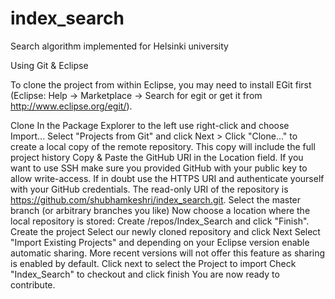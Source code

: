 # index_search
Search algorithm implemented for Helsinki university


Using Git & Eclipse

To clone the project from within Eclipse, 
you may need to install EGit first
(Eclipse: Help → Marketplace → Search for egit or get it from http://www.eclipse.org/egit/).

Clone
In the Package Explorer to the left use right-click and choose Import...
Select "Projects from Git" and click Next >
Click "Clone..." to create a local copy of the remote repository. This copy will include the full project history
Copy & Paste the GitHub URI in the Location field. 
If you want to use SSH make sure you provided GitHub with your public key to allow write-access.
If in doubt use the HTTPS URI and authenticate yourself with your GitHub credentials.
The read-only URI of the repository is https://github.com/shubhamkeshri/index_search.git.
Select the master branch (or arbitrary branches you like)
Now choose a location where the local repository is stored: Create <workspace>/repos/Index_Search and click "Finish".
Create the project
Select our newly cloned repository and click Next
Select "Import Existing Projects" and depending on your Eclipse version enable automatic sharing.
More recent versions will not offer this feature as sharing is enabled by default.
Click next to select the Project to import
Check "Index_Search" to checkout and click finish
You are now ready to contribute.
